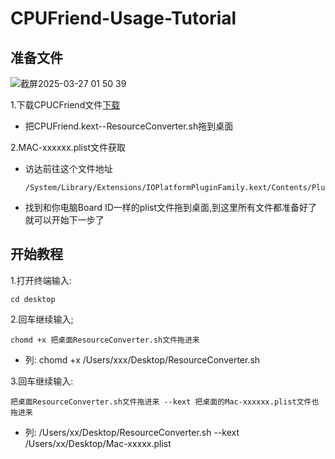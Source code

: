 # CPUFriend-Usage-Tutorial
## 准备文件
![截屏2025-03-27 01 50 39](https://github.com/user-attachments/assets/8acff8ca-8129-4f32-ae29-0d68a3600c28)

1.下载CPUCFriend文件[下载](https://github.com/acidanthera/CPUFriend)
- 把CPUFriend.kext--ResourceConverter.sh拖到桌面

2.MAC-xxxxxx.plist文件获取
- 访达前往这个文件地址

  ```
  /System/Library/Extensions/IOPlatformPluginFamily.kext/Contents/PlugIns/X86PlatformPlugin.kext/Contents/Resources/
  ```
- 找到和你电脑Board ID一样的plist文件拖到桌面,到这里所有文件都准备好了就可以开始下一步了

## 开始教程
1.打开终端输入:
```
cd desktop
```
2.回车继续输入;
```
chomd +x 把桌面ResourceConverter.sh文件拖进来
```
- 列: chomd +x /Users/xxx/Desktop/ResourceConverter.sh

3.回车继续输入:
```
把桌面ResourceConverter.sh文件拖进来 --kext 把桌面的Mac-xxxxxx.plist文件也拖进来
```
- 列: /Users/xx/Desktop/ResourceConverter.sh --kext /Users/xx/Desktop/Mac-xxxxx.plist

